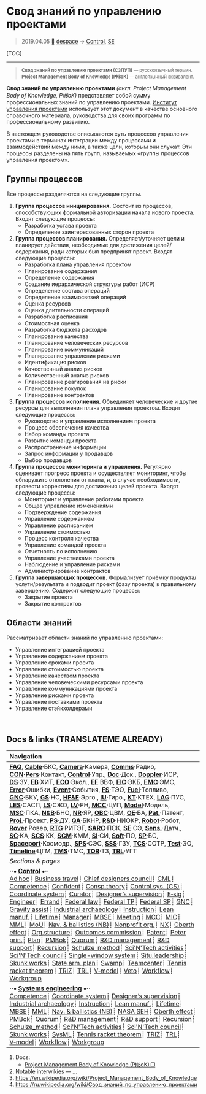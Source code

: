 # Свод знаний по управлению проектами
> 2019.04.05 [🚀](../index/index.md) [despace](index.md) → [Control](control.md), [SE](se.md)

[TOC]

---

> <small>**Свод знаний по управлению проектами (СЗПУП)** — русскоязычный термин. **Project Management Body of Knowledge (P㎆oK)** — англоязычный эквивалент.</small>

**Свод знаний по управлению проектами** *(англ. Project Management Body of Knowledge, P㎆oK)* представляет собой сумму профессиональных знаний по управлению проектами. [Институт управления проектами](project_management_institute.md) использует этот документ в качестве основного справочного материала, руководства для своих программ по профессиональному развитию.

В настоящем руководстве описываются суть процессов управления проектами в терминах интеграции между процессами и взаимодействий между ними, а также цели, которым они служат. Эти процессы разделены на пять групп, называемых «группы процессов управления проектом».



## Группы процессов
Все процессы разделяются на следующие группы.
   1. **Группа процессов инициирования.** Состоит из процессов, способствующих формальной авторизации начала нового проекта. Входят следующие процессы:
      - Разработка устава проекта
      - Определение заинтересованных сторон проекта
   2. **Группа процессов планирования.** Определяет/уточняет цели и планирует действия, необходимые для достижения целей/содержания, ради которых был предпринят проект. Входят следующие процессы:
      - Разработка плана управления проектом
      - Планирование содержания
      - Определение содержания
      - Создание иерархической структуры работ (ИСР)
      - Определение состава операций
      - Определение взаимосвязей операций
      - Оценка ресурсов
      - Оценка длительности операций
      - Разработка расписания
      - Стоимостная оценка
      - Разработка бюджета расходов
      - Планирование качества
      - Планирование человеческих ресурсов
      - Планирование коммуникаций
      - Планирование управления рисками
      - Идентификация рисков
      - Качественный анализ рисков
      - Количественный анализ рисков
      - Планирование реагирования на риски
      - Планирование покупок
      - Планирование контрактов
   3. **Группа процессов исполнения.** Объединяет человеческие и другие ресурсы для выполнения плана управления проектом. Входят следующие процессы:
      - Руководство и управление исполнением проекта
      - Процесс обеспечения качества
      - Набор команды проекта
      - Развитие команды проекта
      - Распространение информации
      - Запрос информации у продавцов
      - Выбор продавцов
   4. **Группа процессов мониторинга и управления.** Регулярно оценивает прогресс проекта и осуществляет мониторинг, чтобы обнаружить отклонения от плана, и, в случае необходимости, провести коррективы для достижения целей проекта. Входят следующие процессы:
      - Мониторинг и управление работами проекта
      - Общее управление изменениями
      - Подтверждение содержания
      - Управление содержанием
      - Управление расписанием
      - Управление стоимостью
      - Процесс контроля качества
      - Управление командой проекта
      - Отчетность по исполнению
      - Управление участниками проекта
      - Наблюдение и управление рисками
      - Администрирование контрактов
   5. **Группа завершающих процессов.** Формализует приёмку продукта/услуги/результата и подводит проект (фазу проекта) к правильному завершению. Содержит следующие процессы:
      - Закрытие проекта
      - Закрытие контрактов



## Области знаний
Рассматривает области знаний по управлению проектами:

   - Управление интеграцией проекта
   - Управление содержанием проекта
   - Управление сроками проекта
   - Управление стоимостью проекта
   - Управление качеством проекта
   - Управление человеческими ресурсами проекта
   - Управление коммуникациями проекта
   - Управление рисками проекта
   - Управление поставками проекта
   - Управление стэйкхолдерами



<p style="page-break-after:always"> </p>

## Docs & links (TRANSLATEME ALREADY)
|Navigation|
|:--|
|**[FAQ](faq.md)**, **[Cable](cable.md)**·БКС, **[Camera](cam.md)**·Камера, **[Comms](comms.md)**·Радио, **[CON](contact.md)·[Pers](person.md)**·Контакт, **[Control](control.md)**·Упр., **[Doc](doc.md)**·Док., **[Doppler](doppler.md)**·ИСР, **[DS](ds.md)**·ЗУ, **[EB](eb.md)**·ХИТ, **[ECO](ecology.md)**·Экол., **[EF](ef.md)**·ВВФ, **[ElC](elc.md)**·ЭКБ, **[EMC](emc.md)**·ЭМС, **[Error](error.md)**·Ошибки, **[Event](event.md)**·События, **[FS](fs.md)**·ТЭО, **[Fuel](fuel.md)**·Топливо, **[GNC](gnc.md)**·БКУ, **[GS](scs.md)**·НС, **[HF&E](hfe.md)**·Эрго., **[IU](iu.md)**·Гиро., **[KT](kt.md)**·КТЕХ, **[LAG](lag.md)**·ПУC, **[LES](les.md)**·САСП, **[LS](ls.md)**·СЖО, **[LV](lv.md)**·РН, **[MCC](mcc.md)**·ЦУП, **[Model](model.md)**·Модель, **[MSC](sc.md)**·ПКА, **[N&B](nnb.md)**·БНО, **[NR](nr.md)**·ЯР, **[OBC](obc.md)**·ЦВМ, **[OE](oe.md)**·БА, **[Pat.](патент.md)**·Патент, **[Proj.](project.md)**·Проект, **[PS](ps.md)**·ДУ, **[QA](qa.md)**·БКНР, **[R&D](rnd.md)**·НИОКР, **[Robot](robotics.md)**·Робот, **[Rover](rover.md)**·Ровер, **[RTG](rtg.md)**·РИТЭГ, **[SARC](sarc.md)**·ПСК, **[SE](se.md)**·СЭ, **[Sens.](sensor.md)**·Датч., **[SC](sc.md)**·КА, **[SCS](scs.md)**·КК, **[SGM](sgm.md)**·КММ, **[SI](si.md)**·СИ, **[Soft](soft.md)**·ПО, **[SP](sp.md)**·БС, **[Spaceport](spaceport.md)**·Космодр., **[SPS](sps.md)**·СЭС, **[SSS](sss.md)**·ГЗУ, **[TCS](tcs.md)**·СОТР, **[Test](test.md)**·ЭО, **[Timeline](timeline.md)**·ЦГМ, **[TMS](tms.md)**·ТМС, **[TOR](tor.md)**·ТЗ, **[TRL](trl.md)**·УГТ|
|*Sections & pages*|
|**··• [Control](Control.md) •··**<br> [Ad hoc](ad_hoc.md)┊ [Business travel](business_travel.md)┊ [Chief designers council](cocd.md)┊ [CML](cml.md)┊ [Competence](competence.md)┊ [Confident](confident.md)┊ [Consp.theory](consp_theory.md)┊ [Control sys. (CS)](cs.md)┊ [Coordinate system](coord_sys.md)┊ [Curator](curator.md)┊ [Designer’s supervision](des_spv.md)┊ [E‑sig](esig.md)┊ [Engineer](se.md)┊ [Errand](errand.md)┊ [Federal law](fed_law.md)┊ [Federal TP](fed_tp.md)┊ [Federal SP](fed_sp.md)┊ [GNC](gnc.md)┊ [Gravity assist](gravass.md)┊ [Industrial archaeology](ind_arch.md)┊ [Instruction](instruction.md)┊ [Lean manuf.](lean_man.md)┊ [Lifetime](lifetime.md)┊ [Manager](manager.md)┊ [MBSE](mbse.md)┊ [Meeting](meeting.md)┊ [MCC](mcc.md)┊ [MIC](mic.md)┊ [MML](mml.md)┊ [MoU](mou.md)┊ [Nav. & ballistics (NB)](nnb.md)┊ [Nonprofit org.](nonprof_org.md)┊ [NX](nx.md)┊ [Oberth effect](oberth_eff.md)┊ [Org.structure](orgstruct.md)┊ [Outcomes commission](outccom.md)┊ [Patent](patent_res.md)┊ [Peter prin.](peter_principle.md)┊ [Plan](plan.md)┊ [PMBok](pmbok.md)┊ [Quorum](quorum.md)┊ [R&D management](mgmt.md)┊ [R&D support](rnd_support.md)┊ [Recursion](recurs.md)┊ [Schulze_method](schulze_method.md)┊ [Sci'N'Tech activities](st_act.md)┊ [Sci'N'Tech council](satc.md)┊ [Single-window system](sw_sys.md)┊ [Situ.leadership](situ_leadership.md)┊ [Skunk works](skunk_works.md)┊ [State arm. plan](plan_sa.md)┊ [Swamp](swamp.md)┊ [Teamcenter](teamcenter.md)┊ [Tennis racket theorem](tr_theorem.md)┊ [TRIZ](triz.md)┊ [TRL](trl.md)┊ [V‑model](v_model.md)┊ [Veto](veto.md)┊ [Workflow](workflow.md)┊ [Workgroup](wg.md)|
|**··• [Systems engineering](se.md) •··**<br> [Competence](competence.md)┊ [Coordinate system](coord_sys.md)┊ [Designer’s supervision](des_spv.md)┊ [Industrial archaeology](ind_arch.md)┊ [Instruction](instruction.md)┊ [Lean manuf.](lean_man.md)┊ [Lifetime](lifetime.md)┊ [MBSE](mbse.md)┊ [MML](mml.md)┊ [Nav. & ballistics (NB)](nnb.md)┊ [NASA SEH](nasa_seh.md)┊ [Oberth effect](oberth_eff.md)┊ [PMBok](pmbok.md)┊ [Quorum](quorum.md)┊ [R&D management](mgmt.md)┊ [R&D support](rnd_support.md)┊ [Recursion](recurs.md)┊ [Schulze_method](schulze_method.md)┊ [Sci'N'Tech activities](st_act.md)┊ [Sci'N'Tech council](satc.md)┊ [Skunk works](skunk_works.md)┊ [SysML](sysml.md)┊ [Tennis racket theorem](tr_theorem.md)┊ [TRIZ](triz.md)┊ [TRL](trl.md)┊ [V‑model](v_model.md)┊ [Workflow](workflow.md)┊ [Workgroup](wg.md)|

   1. Docs:
      - [Project Management Body of Knowledge (P㎆oK) ❐](f/doc/pmbok.pdf)
   1. Notable interwikies — …
   1. <https://en.wikipedia.org/wiki/Project_Management_Body_of_Knowledge>
   1. <https://ru.wikipedia.org/wiki/Свод_знаний_по_управлению_проектами>
